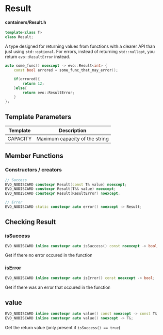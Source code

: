 # Result
#### containers/Result.h

```C++
template<class T>
class Result;
```

A type designed for returning values from functions with a clearer API than just using `std::optional`. For errors, instead of returning `std::nullopt`, you return `evo::ResultError` instead.

```C++
auto some_func() noexcept -> evo::Result<int> {
	const bool errored = some_func_that_may_error();

	if(errored){
		return 12;
	}else{
		return evo::ResultError;
	}
};
```



## Template Parameters

| Template | Description                    |
|:--------:|--------------------------------|
| CAPACITY | Maximum capacity of the string |



## Member Functions

### Constructors / creators
```C++
// Success
EVO_NODISCARD constexpr Result(const T& value) noexcept;
EVO_NODISCARD constexpr Result(T&& value) noexcept;
EVO_NODISCARD constexpr Result(ResultError) noexcept;

// Error
EVO_NODISCARD static constexpr auto error() noexcept -> Result;
```

## Checking Result

### isSuccess
```C++
EVO_NODISCARD inline constexpr auto isSuccess() const noexcept -> bool;
```
Get if there no error occured in the function


### isError
```C++
EVO_NODISCARD inline constexpr auto isError() const noexcept -> bool;
```
Get if there was an error that occured in the function


## value
```C++
EVO_NODISCARD inline constexpr auto value() const noexcept -> const T&;
EVO_NODISCARD inline constexpr auto value() noexcept -> T&;
```
Get the return value (only present if `isSuccess() == true`)

